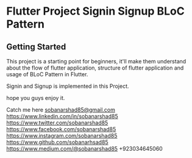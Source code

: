 # Flutter Project Signin Signup BLoC Pattern



## Getting Started

This project is a starting point for beginners, it'll make them understand about the flow of flutter application, structure of flutter application and usage of BLoC Pattern in Flutter.

Signin and Signup is implemented in this Project.

hope you guys enjoy it.


Catch me here 
sobanarshad85@gmail.com
https://www.linkedin.com/in/sobanarshad85
https://www.twitter.com/sobanarshad85
https://www.facebook.com/sobanarshad85
https://www.instagram.com/sobanarshad85
https://www.github.com/sobanarhsad85
https://www.medium.com/@sobanarshad85
+923034645060